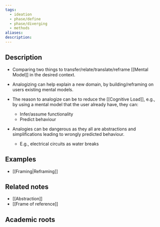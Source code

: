 ```yaml
---
tags:
  - ideation
  - phase/define
  - phase/diverging
  - methods
aliases: 
description:
---
```


## Description
- Comparing two things to transfer/relate/translate/reframe [[Mental Model]] in the desired context. 

- Analogizing can help explain a new domain, by building/reframing on users existing mental models.

- The reason to analogize can be to reduce the [[Cognitive Load]], e.g., by using a mental model that the user already have, they can:
	- Infer/assume functionality 
	- Predict behaviour 
	  
- Analogies can be dangerous as they all are abstractions and simplifications leading to wrongly predicted behaviour.
	- E.g., electrical circuits as water breaks 

## Examples 
- [[Framing|Reframing]]

## Related notes 
- [[Abstraction]]
- [[Frame of reference]]

## Academic roots

